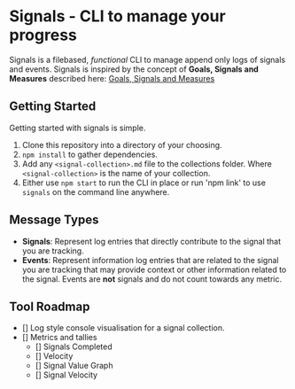 # Signals - CLI to manage your progress
Signals is a filebased, _functional_ CLI to manage append only logs of signals and events.
Signals is inspired by the concept of __Goals, Signals and Measures__ described here: [Goals, Signals and Measures](https://www.atlassian.com/team-playbook/plays/goals-signals-measures)

## Getting Started
Getting started with signals is simple.

1. Clone this repository into a directory of your choosing.
2. `npm install` to gather dependencies.
3. Add any `<signal-collection>.md` file to the collections folder. Where `<signal-collection>` is the name of your collection.
4. Either use `npm start` to run the CLI in place or run 'npm link' to use `signals` on the command line anywhere.

## Message Types
- __Signals__: Represent log entries that directly contribute to the signal that you are tracking.
- __Events__: Represent information log entries that are related to the signal you are tracking that may provide context or other information related to the signal. Events are __not__ signals and do not count towards any metric.

## Tool Roadmap
- [] Log style console visualisation for a signal collection.
- [] Metrics and tallies
    - [] Signals Completed
    - [] Velocity
    - [] Signal Value Graph
    - [] Signal Velocity